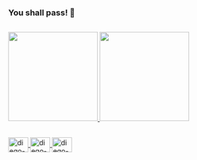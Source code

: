 ### You shall pass! :mage:

##

<div>
  <a href="https://github.com/raulvictorvieira">
  <img height="180em" src="https://github-readme-stats.vercel.app/api?username=raulvictorvieira&show_icons=true&theme=dark&include_all_commits=true&count_private=true"/>
  <img height="180em" src="https://github-readme-stats.vercel.app/api/top-langs/?username=raulvictorvieira&layout=compact&langs_count=7&theme=dark"/>
</div>
  
  ##
 
<div> 
<a href="https://www.linkedin.com/in/raulvictorvieira/" target="_blank">
<img align="center" alt="diego-linkedin" height="30" width="40" src="https://cdn.jsdelivr.net/npm/simple-icons@3.0.1/icons/linkedin.svg" style="max-width:100%;">
</a>
<a href="https://www.instagram.com/raulvictorvi/" target="_blank">
<img align="center" alt="diego-instagram" height="30" width="40" src="https://cdn.jsdelivr.net/npm/simple-icons@3.0.1/icons/instagram.svg" style="max-width:100%;">
</a>
<a href="https://www.facebook.com/raulvictorvieira/" target="_blank">
<img align="center" alt="diego-instagram" height="30" width="40" src="https://cdn.jsdelivr.net/npm/simple-icons@3.0.1/icons/facebook.svg" style="max-width:100%;">
</a>
</div>
